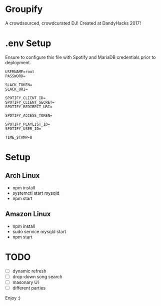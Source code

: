 # Groupify
A crowdsourced, crowdcurated DJ!
Created at DandyHacks 2017!

# .env Setup
Ensure to configure this file with Spotify and MariaDB credentials prior to deployment.

```
USERNAME=root
PASSWORD=

SLACK_TOKEN=
SLACK_URI=

SPOTIFY_CLIENT_ID=
SPOTIFY_CLIENT_SECRET=
SPOTIFY_REDIRECT_URI=

SPOTIFY_ACCESS_TOKEN=

SPOTIFY_PLAYLIST_ID=
SPOTIFY_USER_ID=

TIME_STAMP=0
```

# Setup
## Arch Linux
* npm install
* systemctl start mysqld
* npm start
## Amazon Linux
* npm install
* sudo service mysqld start
* npm start

# TODO
- [ ] dynamic refresh
- [ ] drop-down song search
- [ ] masonary UI
- [ ] different parties

Enjoy :)
